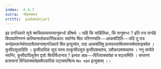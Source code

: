 ```yaml
---
index:  4.4.7
sutra:  नौद्व्यचष्ठन्
vritti:  padamanjari
---
```


इह ठगधिकारे सूत्रे क्वचित्प्रत्ययस्यानुबन्धो ङीषर्थः । सहि कि सांहितिकः, किं वानुबन्धः ? इति तत्र सन्देहे विपयपरिगणनं करिष्यन्श्लोकवार्त्तिककारः सर्वानेव षितः परिगणयति---आकर्षादिति---यदि तु यत्र सन्देहस्तानेवोपादायैतावन्तष्ठगधिकारे षित इत्युच्येत, तदा आकर्षादिषु प्रत्ययस्याषित्त्वमनार्षमाशङ्क्येत । कुसीदसूत्रादिति । कुसीदादिकं सूत्रं यस्य तत्कुसीदसूत्रं कुसीदशब्दश्च, दशैकादशशब्दश्च ।
ननु सप्तैते भवन्ति, कुसीदादिसूत्रेण द्वयोः षितोर्विधानात् ? इत्यत आह---विधिवाक्यापेक्षं च षट्त्वमिति । सप्तानां प्रत्ययानां विधिवाक्यापेक्षमौपचारिकं पट्त्वमाश्रित्य `षितः षडेते` इत्युक्तम् ।।
